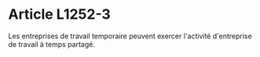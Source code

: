# Article L1252-3

Les entreprises de travail temporaire peuvent exercer l'activité d'entreprise de travail à temps partagé.